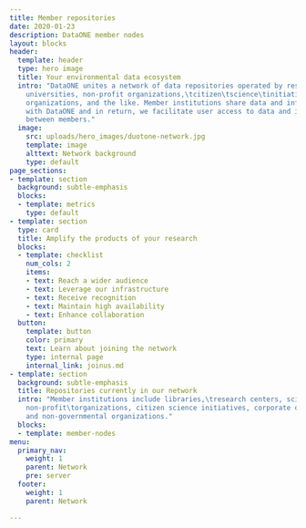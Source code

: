 ```yaml
---
title: Member repositories
date: 2020-01-23
description: DataONE member nodes
layout: blocks
header:
  template: header
  type: hero image
  title: Your environmental data ecosystem
  intro: "DataONE unites a network of data repositories operated by research centers,
    universities, non-profit organizations,\tcitizen\tscience\tinitiatives, government\tand\tnon-government
    organizations, and the like. Member institutions share data and infrastructure
    with DataONE and in return, we facilitate user access to data and interoperability
    between members."
  image:
    src: uploads/hero_images/duotone-network.jpg
    template: image
    alttext: Network background
    type: default
page_sections:
- template: section
  background: subtle-emphasis
  blocks:
  - template: metrics
    type: default
- template: section
  type: card
  title: Amplify the products of your research
  blocks:
  - template: checklist
    num_cols: 2
    items:
    - text: Reach a wider audience
    - text: Leverage our infrastructure
    - text: Receive recognition
    - text: Maintain high availability
    - text: Enhance collaboration
  button:
    template: button
    color: primary
    text: Learn about joining the network
    type: internal page
    internal_link: joinus.md
- template: section
  background: subtle-emphasis
  title: Repositories currently in our network
  intro: "Member institutions include libraries,\tresearch centers, scientific consortia,\tuniversities,\tmuseums,
    non-profit\torganizations, citizen science initiatives, corporate divisions and\tgovernmental
    and non-governmental organizations."
  blocks:
  - template: member-nodes
menu:
  primary_nav:
    weight: 1
    parent: Network
    pre: server
  footer:
    weight: 1
    parent: Network

---
```

